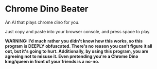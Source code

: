 # Chrome Dino Beater
An AI that plays chrome dino for you.

Just copy and paste into your browser console, and press space to play.

<b>WARNING: I'd much rather you didn't know how this works, so this program is DEEPLY obfuscated. There's no reason you can't figure it all out, but it's going to hurt. Additionally, by using this program, you are agreeing not to misuse it. Even pretending you're a Chrome Dino king/queen in front of your friends is a no-no.</b>
